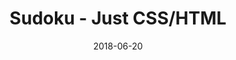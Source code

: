 ---
title: 'Sudoku - Just CSS/HTML'
description: 'Complete a sudoku puzzle without Javascript or server-side interaction.'
gametype: 'simple'
gameid: 51
date: 2018-06-20
tags: []
draft: false
type: 'games'
num19: [{'idx':1,'arr1':[1,2,3,4,5,6,7,8,9],'arr2':[1,2,3,4,5,6,7,8,9]},{'idx':2,'arr1':[1,2,3,4,5,6,7,8,9],'arr2':[1,2,3,4,5,6,7,8,9]},{'idx':3,'arr1':[1,2,3,4,5,6,7,8,9],'arr2':[1,2,3,4,5,6,7,8,9]},{'idx':4,'arr1':[1,2,3,4,5,6,7,8,9],'arr2':[1,2,3,4,5,6,7,8,9]},{'idx':5,'arr1':[1,2,3,4,5,6,7,8,9],'arr2':[1,2,3,4,5,6,7,8,9]},{'idx':6,'arr1':[1,2,3,4,5,6,7,8,9],'arr2':[1,2,3,4,5,6,7,8,9]},{'idx':7,'arr1':[1,2,3,4,5,6,7,8,9],'arr2':[1,2,3,4,5,6,7,8,9]},{'idx':8,'arr1':[1,2,3,4,5,6,7,8,9],'arr2':[1,2,3,4,5,6,7,8,9]},{'idx':9,'arr1':[1,2,3,4,5,6,7,8,9],'arr2':[1,2,3,4,5,6,7,8,9]}]
puzzle: [[0, 0, 4, 9, 0, 1, 8, 0, 0], [0, 0, 0, 3, 0, 6, 0, 0, 0], [0, 8, 9, 0, 0, 0, 1, 5, 0], [0, 0, 0, 0, 0, 0, 0, 0, 0], [0, 1, 0, 0, 0, 0, 0, 7, 0], [0, 0, 0, 7, 3, 4, 0, 0, 0], [1, 0, 0, 0, 9, 0, 0, 0, 4], [0, 5, 2, 0, 0, 0, 6, 1, 0], [4, 0, 6, 0, 0, 0, 3, 0, 8]]
layout: 'sudokucssstatic'
---